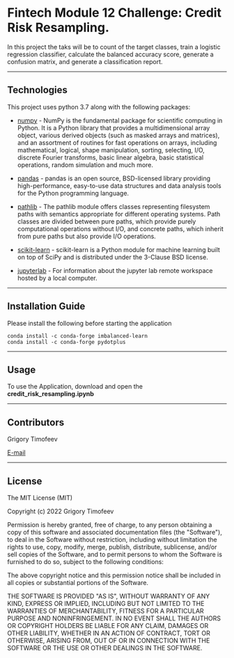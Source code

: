 # Fintech Module 12 Challenge: Credit Risk Resampling.

In this project the taks will be to count of the target classes, train a logistic regression classifier, calculate the balanced accuracy score, generate a confusion matrix, and generate a classification report.

---

## Technologies

This project uses python 3.7 along with the following packages:

* [numpy](https://numpy.org/doc/stable/) - NumPy is the fundamental package for scientific computing in Python. It is a Python library that provides a multidimensional array object, various derived objects (such as masked arrays and matrices), and an assortment of routines for fast operations on arrays, including mathematical, logical, shape manipulation, sorting, selecting, I/O, discrete Fourier transforms, basic linear algebra, basic statistical operations, random simulation and much more.

* [pandas](https://pandas.pydata.org/docs/) - pandas is an open source, BSD-licensed library providing high-performance, easy-to-use data structures and data analysis tools for the Python programming language.

* [pathlib](https://docs.python.org/3/library/pathlib.html) - The pathlib module offers classes representing filesystem paths with semantics appropriate for different operating systems. Path classes are divided between pure paths, which provide purely computational operations without I/O, and concrete paths, which inherit from pure paths but also provide I/O operations.

* [scikit-learn](https://github.com/scikit-learn/scikit-learn) - scikit-learn is a Python module for machine learning built on top of SciPy and is distributed under the 3-Clause BSD license.

* [jupyterlab](https://jupyterlab.readthedocs.io/en/stable/user/urls.html#managing-workspaces-ui) - For information about the jupyter lab remote workspace hosted by a local computer.

---

## Installation Guide

Please install the following before starting the application

```
conda install -c conda-forge imbalanced-learn
conda install -c conda-forge pydotplus
```

---

## Usage

To use the Application, download and open the **credit_risk_resampling.ipynb** 

---

## Contributors

Grigory Timofeev

[E-mail](fintech_github_challenge12@unloca.com)

---

## License

The MIT License (MIT)

Copyright (c) 2022 Grigory Timofeev

Permission is hereby granted, free of charge, to any person obtaining a copy of this software and associated documentation files (the "Software"), to deal in the Software without restriction, including without limitation the rights to use, copy, modify, merge, publish, distribute, sublicense, and/or sell copies of the Software, and to permit persons to whom the Software is furnished to do so, subject to the following conditions:

The above copyright notice and this permission notice shall be included in all copies or substantial portions of the Software.

THE SOFTWARE IS PROVIDED "AS IS", WITHOUT WARRANTY OF ANY KIND, EXPRESS OR IMPLIED, INCLUDING BUT NOT LIMITED TO THE WARRANTIES OF MERCHANTABILITY, FITNESS FOR A PARTICULAR PURPOSE AND NONINFRINGEMENT. IN NO EVENT SHALL THE AUTHORS OR COPYRIGHT HOLDERS BE LIABLE FOR ANY CLAIM, DAMAGES OR OTHER LIABILITY, WHETHER IN AN ACTION OF CONTRACT, TORT OR OTHERWISE, ARISING FROM, OUT OF OR IN CONNECTION WITH THE SOFTWARE OR THE USE OR OTHER DEALINGS IN THE SOFTWARE.
